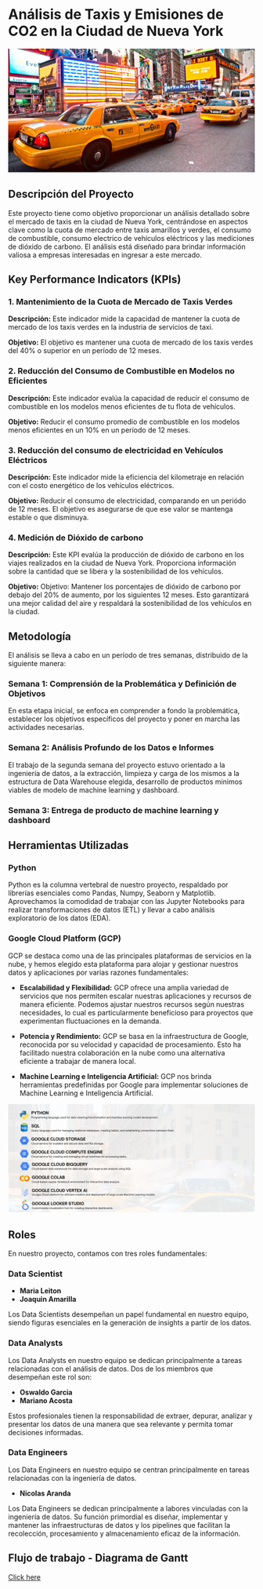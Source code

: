# Análisis de Taxis y Emisiones de CO2 en la Ciudad de Nueva York

<img src="src/taxi.jpeg" alt="imagen de taxi">

## Descripción del Proyecto
Este proyecto tiene como objetivo proporcionar un análisis detallado sobre el mercado de taxis en la ciudad de Nueva York, centrándose en aspectos clave como la cuota de mercado entre taxis amarillos y verdes, el consumo de combustible, consumo electrico de vehículos eléctricos y las mediciones de dióxido de carbono. El análisis está diseñado para brindar información valiosa a empresas interesadas en ingresar a este mercado.

## Key Performance Indicators (KPIs)

### 1. Mantenimiento de la Cuota de Mercado de Taxis Verdes
**Descripción:** Este indicador mide la capacidad de mantener la cuota de mercado de los taxis verdes en la industria de servicios de taxi.

**Objetivo:** El objetivo es mantener una cuota de mercado de los taxis verdes del 40% o superior en un período de 12 meses.

### 2. Reducción del Consumo de Combustible en Modelos no Eficientes
**Descripción:** Este indicador evalúa la capacidad de reducir el consumo de combustible en los modelos menos eficientes de tu flota de vehículos.

**Objetivo:** Reducir el consumo promedio de combustible en los modelos menos eficientes en un 10% en un período de 12 meses.

### 3. Reducción del consumo de electricidad en Vehículos Eléctricos
**Descripción:** Este indicador mide la eficiencia del kilometraje en relación con el costo energético de los vehículos eléctricos.

**Objetivo:** Reducir el consumo de electricidad, comparando en un periódo de 12 meses. El objetivo es asegurarse de que ese valor se mantenga estable o que disminuya. 

### 4. Medición de Dióxido de carbono
**Descripción:** Este KPI evalúa la producción de dióxido de carbono en los viajes realizados en la ciudad de Nueva York. Proporciona información sobre la cantidad que se libera y la sostenibilidad de los vehículos.

**Objetivo:** Objetivo: Mantener los porcentajes de dióxido de carbono por debajo del 20% de aumento, por los siguientes 12 meses. Esto garantizará una mejor calidad del aire y respaldará la sostenibilidad de los vehículos en la ciudad.

## Metodología

El análisis se lleva a cabo en un período de tres semanas, distribuido de la siguiente manera:

### Semana 1: Comprensión de la Problemática y Definición de Objetivos
En esta etapa inicial, se enfoca en comprender a fondo la problemática, establecer los objetivos específicos del proyecto y poner en marcha las actividades necesarias.

### Semana 2: Análisis Profundo de los Datos e Informes
El trabajo de la segunda semana del proyecto estuvo orientado a la ingeniería de datos, a la extracción, limpieza y carga de los mismos a la estructura de Data Warehouse elegida, desarrollo de productos minimos viables de modelo de machine learning y dashboard.

### Semana 3: Entrega de producto de machine learning y dashboard

## Herramientas Utilizadas

### Python
Python es la columna vertebral de nuestro proyecto, respaldado por librerías esenciales como Pandas, Numpy, Seaborn y Matplotlib. Aprovechamos la comodidad de trabajar con las Jupyter Notebooks para realizar transformaciones de datos (ETL) y llevar a cabo análisis exploratorio de los datos (EDA).

### Google Cloud Platform (GCP)
GCP se destaca como una de las principales plataformas de servicios en la nube, y hemos elegido esta plataforma para alojar y gestionar nuestros datos y aplicaciones por varias razones fundamentales:

- **Escalabilidad y Flexibilidad:** GCP ofrece una amplia variedad de servicios que nos permiten escalar nuestras aplicaciones y recursos de manera eficiente. Podemos ajustar nuestros recursos según nuestras necesidades, lo cual es particularmente beneficioso para proyectos que experimentan fluctuaciones en la demanda.

- **Potencia y Rendimiento:** GCP se basa en la infraestructura de Google, reconocida por su velocidad y capacidad de procesamiento. Esto ha facilitado nuestra colaboración en la nube como una alternativa eficiente a trabajar de manera local.

- **Machine Learning e Inteligencia Artificial:** GCP nos brinda herramientas predefinidas por Google para implementar soluciones de Machine Learning e Inteligencia Artificial.

<img src="src/technology_stack2.png" alt="pipeline">


## Roles

En nuestro proyecto, contamos con tres roles fundamentales:

### Data Scientist
- **Maria Leiton**
- **Joaquin Amarilla**

Los Data Scientists desempeñan un papel fundamental en nuestro equipo, siendo figuras esenciales en la generación de insights a partir de los datos.

### Data Analysts
Los Data Analysts en nuestro equipo se dedican principalmente a tareas relacionadas con el análisis de datos. Dos de los miembros que desempeñan este rol son:

- **Oswaldo Garcia**
- **Mariano Acosta**

Estos profesionales tienen la responsabilidad de extraer, depurar, analizar y presentar los datos de una manera que sea relevante y permita tomar decisiones informadas.

### Data Engineers
Los Data Engineers en nuestro equipo se centran principalmente en tareas relacionadas con la ingeniería de datos. 
- **Nicolas Aranda**

Los Data Engineers se dedican principalmente a labores vinculadas con la ingeniería de datos. Su función primordial es diseñar, implementar y mantener las infraestructuras de datos y los pipelines que facilitan la recolección, procesamiento y almacenamiento eficaz de la información.

## Flujo de trabajo - Diagrama de Gantt
[Click here](https://docs.google.com/spreadsheets/d/e/2PACX-1vRDAku0N05gw6yRoVvx4lRjuNDqZNwWEoO_Z4Xl1MBCnRSfeX7JnhesaMt92KEtM_wYRuHNJmFYy2HI/pubhtml)


